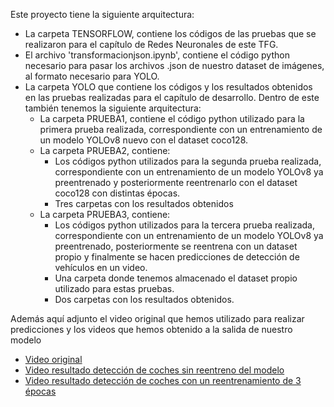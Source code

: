 Este proyecto tiene la siguiente arquitectura:
- La carpeta TENSORFLOW, contiene los códigos de las pruebas que se realizaron para el capítulo de Redes Neuronales de este TFG.
- El archivo 'transformacionjson.ipynb', contiene el código python necesario para pasar los archivos .json de nuestro dataset de imágenes, al formato necesario para YOLO.
- La carpeta YOLO que contiene los códigos y los resultados obtenidos en las pruebas realizadas para el capítulo de desarrollo. Dentro de este también tenemos la siguiente arquitectura:
  - La carpeta PRUEBA1, contiene el código python utilizado para la primera prueba realizada, correspondiente con un entrenamiento de un modelo YOLOv8 nuevo con el dataset coco128.
  - La carpeta PRUEBA2, contiene:
    -  Los códigos python utilizados para la segunda prueba realizada, correspondiente con un entrenamiento de un modelo YOLOv8 ya preentrenado y posteriormente reentrenarlo con el dataset coco128 con distintas épocas.
    -  Tres carpetas con los resultados obtenidos
  - La carpeta PRUEBA3, contiene:
    - Los códigos python utilizados para la tercera prueba realizada, correspondiente con un entrenamiento de un modelo YOLOv8 ya preentrenado, posteriormente se reentrena con un dataset propio y finalmente se hacen predicciones de detección de vehículos en un video. 
    - Una carpeta donde tenemos almacenado el dataset propio utilizado para estas pruebas.
    - Dos carpetas con los resultados obtenidos.
   

Además aquí adjunto el video original que hemos utilizado para realizar predicciones y los videos que hemos obtenido a la salida de nuestro modelo
- [Video original](https://youtu.be/kduMuhOGO2s)
- [Video resultado detección de coches sin reentreno del modelo](https://youtu.be/lzqRZjF_Caw)
- [Video resultado detección de coches con un reentrenamiento de 3 épocas](https://youtu.be/d_8A4Ee6Tmo)
